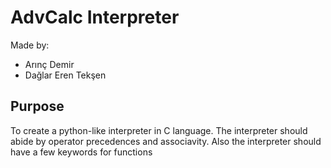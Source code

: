 # AdvCalc Interpreter
Made by:

- Arınç Demir
- Dağlar Eren Tekşen

## Purpose
To create a python-like interpreter in C language. The interpreter should abide by operator precedences and associavity. Also the interpreter should have a few keywords for functions
